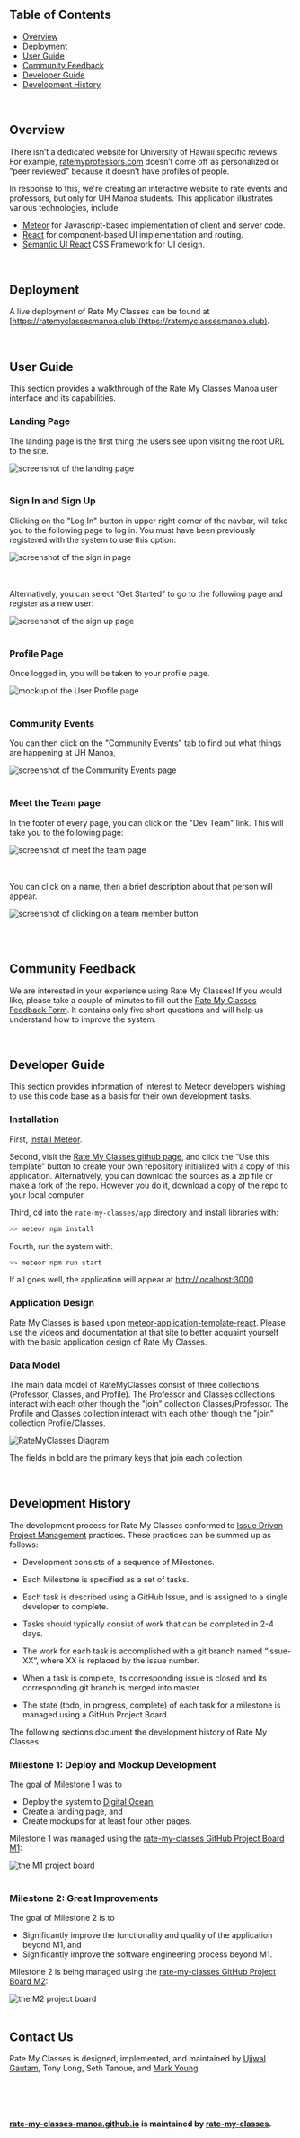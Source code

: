 ## Table of Contents
- [Overview](#overview)
- [Deployment](#deployment)
- [User Guide](#user-guide)
- [Community Feedback](#community-feedback)
- [Developer Guide](#developer-guide)
- [Development History](#development-history)

<br>

## Overview
There isn’t a dedicated website for University of Hawaii specific reviews. For example, [ratemyprofessors.com](https://www.ratemyprofessors.com/) doesn’t come off as personalized or “peer reviewed” because it doesn’t have profiles of people.

In response to this, we're creating an interactive website to rate events and professors, but only for UH Manoa students. This application illustrates various technologies, include:

- [Meteor](https://www.meteor.com/) for Javascript-based implementation of client and server code.
- [React](https://reactjs.org/) for component-based UI implementation and routing.
- [Semantic UI React](https://react.semantic-ui.com/) CSS Framework for UI design.

<br>

## Deployment
A live deployment of Rate My Classes can be found at [https://ratemyclassesmanoa.club](https://ratemyclassesmanoa.club).

<br>

## User Guide
This section provides a walkthrough of the Rate My Classes Manoa user interface and its capabilities.


### Landing Page
The landing page is the first thing the users see upon visiting the root URL to the site.

<img style="display: block; margin-left: auto; margin-right: auto" src="doc/landing.png" alt="screenshot of the landing page">

<br>

### Sign In and Sign Up

Clicking on the "Log In" button in upper right corner of the navbar, will take you to the following page to log in. You must have been previously registered with the system to use this option:

<img style="display: block; margin-left: auto; margin-right: auto" src="doc/sign-in.png" alt="screenshot of the sign in page"><br>
<br>

Alternatively, you can select “Get Started” to go to the following page and register as a new user:

<img style="display: block; margin-left: auto; margin-right: auto" src="doc/sign-up.png" alt="screenshot of the sign up page">

<br>

### Profile Page

Once logged in, you will be taken to your profile page.

<img style="display: block; margin-left: auto; margin-right: auto" src="doc/userProfile.png" alt="mockup of the User Profile page">

<br>

### Community Events

You can then click on the "Community Events" tab to find out what things are happening at UH Manoa,

<img style="display: block; margin-left: auto; margin-right: auto" src="doc/events.png" alt="screenshot of the Community Events page">

<br>

### Meet the Team page

In the footer of every page, you can click on the "Dev Team" link. This will take you to the following page:

<img style="display: block; margin-left: auto; margin-right: auto" src="doc/dev-team.png" alt="screenshot of meet the team page"><br>
<br>

You can click on a name, then a brief description about that person will appear.

<img style="display: block; margin-left: auto; margin-right: auto" src="doc/dev-team-click.png" alt="screenshot of clicking on a team member button"><br>

<br>

## Community Feedback

We are interested in your experience using Rate My Classes! If you would like, please take a couple of minutes to fill out the [Rate My Classes Feedback Form](https://docs.google.com/forms/d/e/1FAIpQLSeVeaA6BbtIEhH--atN_EEg4dQoA27bt7Rgz3st0ZLUwLmciA/viewform?usp=sf_link). It contains only five short questions and will help us understand how to improve the system.

<br>

## Developer Guide

This section provides information of interest to Meteor developers wishing to use this code base as a basis for their own development tasks.

### Installation

First, [install Meteor](https://www.meteor.com/developers/install).

Second, visit the [Rate My Classes github page](https://github.com/Rate-My-Classes-Manoa/rate-my-classes), and click the “Use this template” button to create your own repository initialized with a copy of this application. Alternatively, you can download the sources as a zip file or make a fork of the repo. However you do it, download a copy of the repo to your local computer.

Third, cd into the `rate-my-classes/app` directory and install libraries with:

```css
>> meteor npm install
```

Fourth, run the system with:

```css
>> meteor npm run start
```

If all goes well, the application will appear at [http://localhost:3000](http://localhost:3000).

### Application Design

Rate My Classes is based upon [meteor-application-template-react](https://ics-software-engineering.github.io/meteor-application-template-react/). Please use the videos and documentation at that site to better acquaint yourself with the basic application design of Rate My Classes.

### Data Model

The main data model of RateMyClasses consist of three collections (Professor, Classes, and Profile). The Professor and Classes collections interact with each other though the "join" collection Classes/Professor. The Profile and Classes collection interact with each other though the "join" collection Profile/Classes.


<img style="display: block; margin-left: auto; margin-right: auto" src="doc/RateMyClassesDiagram.png" alt="RateMyClasses Diagram">

The fields in bold are the primary keys that join each collection.

<br>

## Development History

The development process for Rate My Classes conformed to [Issue Driven Project Management](http://courses.ics.hawaii.edu/ics314f19/morea/project-management/reading-guidelines-idpm.html) practices. These practices can be summed up as follows:

- Development consists of a sequence of Milestones.

- Each Milestone is specified as a set of tasks.
 
- Each task is described using a GitHub Issue, and is assigned to a single developer to complete.
  
- Tasks should typically consist of work that can be completed in 2-4 days.
   
- The work for each task is accomplished with a git branch named “issue-XX”, where XX is replaced by the issue number.
  
- When a task is complete, its corresponding issue is closed and its corresponding git branch is merged into master.
  
- The state (todo, in progress, complete) of each task for a milestone is managed using a GitHub Project Board.

The following sections document the development history of Rate My Classes.

### Milestone 1: Deploy and Mockup Development

The goal of Milestone 1 was to 
- Deploy the system to [Digital Ocean](https://www.digitalocean.com/),
- Create a landing page, and
- Create mockups for at least four other pages.

Milestone 1 was managed using the [rate-my-classes GitHub Project Board M1](https://github.com/Rate-My-Classes-Manoa/rate-my-classes/projects/1):

<img style="display: block; margin-left: auto; margin-right: auto" src="doc/m1.png" alt="the M1 project board">

<br>

### Milestone 2: Great Improvements

The goal of Milestone 2 is to
- Significantly improve the functionality and quality of the application beyond M1, and
- Significantly improve the software engineering process beyond M1.

Milestone 2 is being managed using the [rate-my-classes GitHub Project Board M2](https://github.com/Rate-My-Classes-Manoa/rate-my-classes/projects/2):

<img style="display: block; margin-left: auto; margin-right: auto" src="doc/m2.png" alt="the M2 project board">

<br>

## Contact Us

Rate My Classes is designed, implemented, and maintained by [Ujjwal Gautam](mailto:ugautam@hawaii.edu), Tony Long, Seth Tanoue, and [Mark Young](mailto:masyoung@hawaii.edu).

<br><br><br><br>
<strong>[rate-my-classes-manoa.github.io](https://rate-my-classes-manoa.github.io/) is maintained by [rate-my-classes](https://github.com/Rate-My-Classes-Manoa). </strong>

<!--
### Mockup Page Ideas
A user would create a profile using their UH manoa emails to post reviews for certain classes/professors they’ve taken. Users do not need to login to view the reviews however.

For the community board, where people can post upcoming local events, they do not need to login to post events.  

Some of these pages include:

1) Landing page (information about the site). <br>
2) Community event page (lets people post events w/o logging in). <br>
3) Class review page (login required to post). <br>
4) Professor review page (login required to post). <br>
5) Sign in/Sign up page. <br>
6) Admin page.

### Use Case Ideas
The completed page might not need to implement all the above pages, but the end should be:

1) Upon opening website, shows the information, review page, community events and login. <br>
2) User able to sign in or create an account. <br>
3) Admin able to login and edit posts. 

### Beyond the Basics
Some more advanced ideas include:

1) Searching in each page via search bar or alphabetical lists. <br>
2) Starred ratings as opposed to numeric ratings for classes and professors. <br>
3) Users able to flag reviews for the admin to delete. <br>
4) Like reviews.

-->
